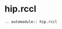# hip.rccl

<!-- global automodule options are set in conf.py -->
```{eval-rst}
.. automodule:: hip.rccl


```
